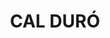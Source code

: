 ---
layout: patrimoni-details
title:  "CAL DURÓ"
alt_title: "Forn vell"
class: "Edifici"
area: null
protection: null
addition_date: null
cat_code: null
cbp_code: "BCIL EX05"
image: "Cal_Duro.jpg"
card: null
collections: ["patrimoni-arquitectonic", "bcil-previstos-cbp"]
coordinates:
  - group1:
        - [1.45939317182799, 42.356686683268713]
        - [1.459373715755642, 42.356832558500678]
        - [1.459427765761494, 42.3568264005266]
        - [1.459427829768464, 42.356823780626655]
        - [1.459528837577713, 42.356838398327803]
        - [1.459572563723466, 42.35668346141712]
        - [1.45956981302578, 42.35668092104018]
        - [1.45939317182799, 42.356686683268713]
---